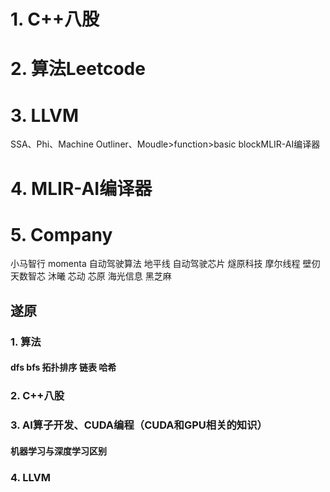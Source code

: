 # 1. C++八股
# 2. 算法Leetcode
# 3. LLVM
SSA、Phi、Machine Outliner、Moudle>function>basic blockMLIR-AI编译器
# 4. MLIR-AI编译器
# 5. Company
小马智行 momenta 自动驾驶算法 地平线 自动驾驶芯片  燧原科技 摩尔线程 壁仞 天数智芯 沐曦  芯动 芯原 海光信息 黑芝麻
## 遂原
### 1. 算法
####  dfs bfs 拓扑排序 链表 哈希

### 2. C++八股
### 3. AI算子开发、CUDA编程（CUDA和GPU相关的知识）
#### 机器学习与深度学习区别
### 4. LLVM

